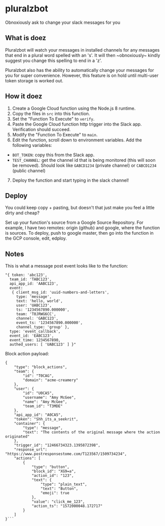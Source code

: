 # pluralzbot
Obnoxiously ask to change your slack messages for you

## What is doez

Pluralzbot will watch your messages in installed channels for any messages that end in a plural word spelled with an 's'. It will then ~obnoxiously~ kindly suggest you change this spelling to end in a 'z'.

Pluralzbot also has the ability to automatically change your messages for you for super convenience. However, this feature is on hold until multi-user token storage is worked out.

## How it doez

1. Create a Google Cloud function using the Node.js 8 runtime.
2. Copy the files in `src` into this function.
3. Set the "Function To Execute" to `verify`.
4. Paste the Google Cloud function http trigger into the Slack app. Verification should succeed.
5. Modify the "Function To Execute" to `main`.
6. Edit the function, scroll down to environment variables. Add the following variables:
  * `BOT_TOKEN`: copy this from the Slack app.
  * `TEST_CHANNEL`: get the channel id that is being monitored (this will soon be removed). Should look like `GABCD1234` (private channel) or `CABCD1234` (public channel)
7. Deploy the function and start typing in the slack channel!

## Deploy

You could keep copy + pasting, but doesn't that just make you feel a little dirty and cheap?

Set up your function's source from a Google Source Repository. For example, I have two remotes: origin (github) and google, where the function is sources. To deploy, push to google master, then go into the function in the GCP console, edit, edploy.

## Notes

This is what a message post event looks like to the function:

```
"{ token: 'abc123',
  team_id: 'TABC123',
  api_app_id: 'AABC123',
  event:
   { client_msg_id: 'uuid-numbers-and-letters',
     type: 'message',
     text: 'hello, world',
     user: 'UABC123',
     ts: '1234567890.000000',
     team: 'T0JRWG6CC',
     channel: 'GABC123',
     event_ts: '1234567890.000000',
     channel_type: 'group' },
  type: 'event_callback',
  event_id: 'EABC123',
  event_time: 1234567890,
  authed_users: [ 'UABC123' ] }"
```

Block action payload:

```
{
	"type": "block_actions",
	"team": {
		"id": "T0CAG",
		"domain": "acme-creamery"
	},
	"user": {
		"id": "U0CA5",
		"username": "Amy McGee",
		"name": "Amy McGee",
		"team_id": "T3MDE"
	},
	"api_app_id": "A0CA5",
	"token": "Shh_its_a_seekrit",
	"container": {
		"type": "message",
		"text": "The contents of the original message where the action originated"
	},
	"trigger_id": "12466734323.1395872398",
	"response_url": "https://www.postresponsestome.com/T123567/1509734234",
	"actions": [
		{
			"type": "button",
			"block_id": "XG9=a",
			"action_id": "123",
			"text": {
				"type": "plain_text",
				"text": "Button",
				"emoji": true
			},
			"value": "click_me_123",
			"action_ts": "1572000048.172717"
		}
	]
}```

